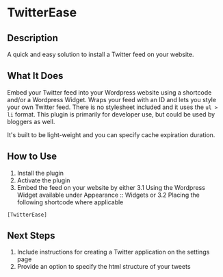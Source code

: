# TwitterEase #

## Description ##

A quick and easy solution to install a Twitter feed on your website.

## What It Does ##

Embed your Twitter feed into your Wordpress website using a shortcode and/or a Wordpress Widget. Wraps your feed with an ID and lets you style your own Twitter feed. There is no stylesheet included and it uses the `ul > li` format. This plugin is primarily for developer use, but could be used by bloggers as well.

It's built to be light-weight and you can specify cache expiration duration.

## How to Use ##

1. Install the plugin
2. Activate the plugin
3. Embed the feed on your website by either
3.1  Using the Wordpress Widget available under Appearance :: Widgets or
3.2  Placing the following shortcode where applicable

`[TwitterEase]`

## Next Steps ##

1. Include instructions for creating a Twitter application on the settings page
2. Provide an option to specify the html structure of your tweets